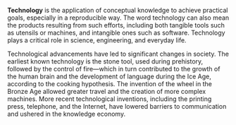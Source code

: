 **Technology** is the application of conceptual knowledge to achieve practical
goals, especially in a reproducible way. The word technology can also mean
the products resulting from such efforts, including both tangible tools
such as utensils or machines, and intangible ones such as software. Technology
plays a critical role in science, engineering, and everyday life.

Technological advancements have led to significant changes in society. The
earliest known technology is the stone tool, used during prehistory, followed by
the control of fire—which in turn contributed to the growth of the human brain
and the development of language during the Ice Age, according to the cooking
hypothesis. The invention of the wheel in the Bronze Age allowed greater travel
and the creation of more complex machines. More recent technological inventions,
including the printing press, telephone, and the Internet, have lowered barriers
to communication and ushered in the knowledge economy.
